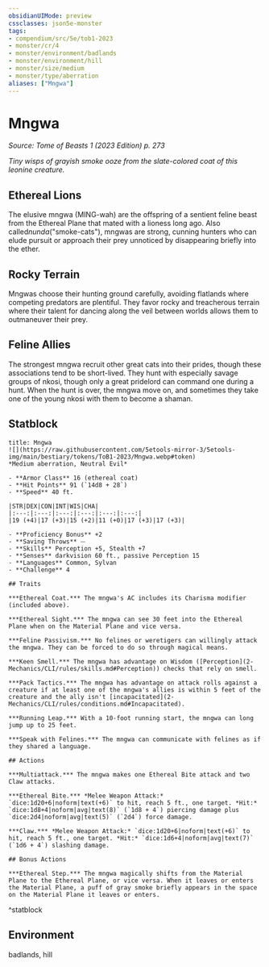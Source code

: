 ```yaml
---
obsidianUIMode: preview
cssclasses: json5e-monster
tags:
- compendium/src/5e/tob1-2023
- monster/cr/4
- monster/environment/badlands
- monster/environment/hill
- monster/size/medium
- monster/type/aberration
aliases: ["Mngwa"]
---
```

# Mngwa
*Source: Tome of Beasts 1 (2023 Edition) p. 273*  

*Tiny wisps of grayish smoke ooze from the slate-colored coat of this leonine creature.*

## Ethereal Lions

The elusive mngwa (MING-wah) are the offspring of a sentient feline beast from the Ethereal Plane that mated with a lioness long ago. Also called*nunda*("smoke-cats"), mngwas are strong, cunning hunters who can elude pursuit or approach their prey unnoticed by disappearing briefly into the ether.

## Rocky Terrain

Mngwas choose their hunting ground carefully, avoiding flatlands where competing predators are plentiful. They favor rocky and treacherous terrain where their talent for dancing along the veil between worlds allows them to outmaneuver their prey.

## Feline Allies

The strongest mngwa recruit other great cats into their prides, though these associations tend to be short-lived. They hunt with especially savage groups of nkosi, though only a great pridelord can command one during a hunt. When the hunt is over, the mngwa move on, and sometimes they take one of the young nkosi with them to become a shaman.

## Statblock

```ad-statblock
title: Mngwa
![](https://raw.githubusercontent.com/5etools-mirror-3/5etools-img/main/bestiary/tokens/ToB1-2023/Mngwa.webp#token)
*Medium aberration, Neutral Evil*

- **Armor Class** 16 (ethereal coat)
- **Hit Points** 91 (`14d8 + 28`)
- **Speed** 40 ft.

|STR|DEX|CON|INT|WIS|CHA|
|:---:|:---:|:---:|:---:|:---:|:---:|
|19 (+4)|17 (+3)|15 (+2)|11 (+0)|17 (+3)|17 (+3)|

- **Proficiency Bonus** +2
- **Saving Throws** ⏤
- **Skills** Perception +5, Stealth +7
- **Senses** darkvision 60 ft., passive Perception 15
- **Languages** Common, Sylvan
- **Challenge** 4

## Traits

***Ethereal Coat.*** The mngwa's AC includes its Charisma modifier (included above).

***Ethereal Sight.*** The mngwa can see 30 feet into the Ethereal Plane when on the Material Plane and vice versa.

***Feline Passivism.*** No felines or weretigers can willingly attack the mngwa. They can be forced to do so through magical means.

***Keen Smell.*** The mngwa has advantage on Wisdom ([Perception](2-Mechanics/CLI/rules/skills.md#Perception)) checks that rely on smell.

***Pack Tactics.*** The mngwa has advantage on attack rolls against a creature if at least one of the mngwa's allies is within 5 feet of the creature and the ally isn't [incapacitated](2-Mechanics/CLI/rules/conditions.md#Incapacitated).

***Running Leap.*** With a 10-foot running start, the mngwa can long jump up to 25 feet.

***Speak with Felines.*** The mngwa can communicate with felines as if they shared a language.

## Actions

***Multiattack.*** The mngwa makes one Ethereal Bite attack and two Claw attacks.

***Ethereal Bite.*** *Melee Weapon Attack:* `dice:1d20+6|noform|text(+6)` to hit, reach 5 ft., one target. *Hit:* `dice:1d8+4|noform|avg|text(8)` (`1d8 + 4`) piercing damage plus `dice:2d4|noform|avg|text(5)` (`2d4`) force damage.

***Claw.*** *Melee Weapon Attack:* `dice:1d20+6|noform|text(+6)` to hit, reach 5 ft., one target. *Hit:* `dice:1d6+4|noform|avg|text(7)` (`1d6 + 4`) slashing damage.

## Bonus Actions

***Ethereal Step.*** The mngwa magically shifts from the Material Plane to the Ethereal Plane, or vice versa. When it leaves or enters the Material Plane, a puff of gray smoke briefly appears in the space on the Material Plane it leaves or enters.
```
^statblock

## Environment

badlands, hill